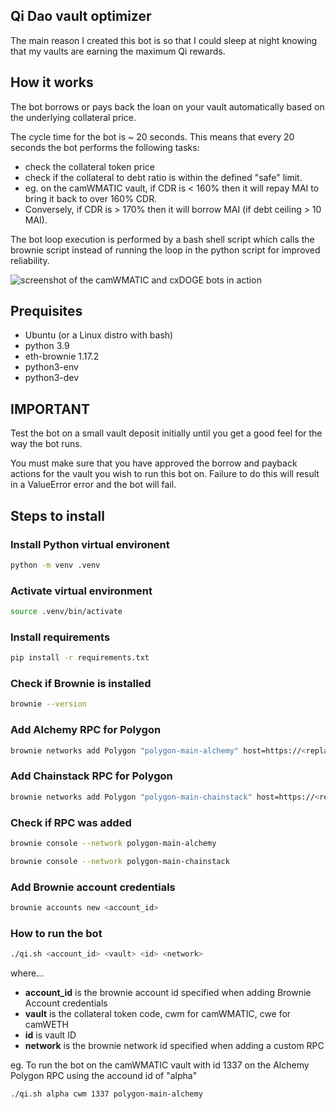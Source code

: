 ## Qi Dao vault optimizer

The main reason I created this bot is so that I could sleep at night knowing that my vaults are earning the maximum Qi rewards.

## How it works ##

The bot borrows or pays back the loan on your vault automatically based on the underlying collateral price.

The cycle time for the bot is ~ 20 seconds. This means that every 20 seconds the bot performs the following tasks:

* check the collateral token price
* check if the collateral to debt ratio is within the defined "safe" limit.
* eg. on the camWMATIC vault, if CDR is < 160% then it will repay MAI to bring it back to over 160% CDR. 
* Conversely, if CDR is > 170% then it will borrow MAI (if debt ceiling > 10 MAI). 

The bot loop execution is performed by a bash shell script which calls the brownie script instead of running the loop in the python script for improved reliability.

![screenshot of the camWMATIC and cxDOGE bots in action](https://i.ibb.co/k53T5W9/image.png)


## Prequisites

* Ubuntu (or a Linux distro with bash)
* python 3.9
* eth-brownie 1.17.2
* python3-env
* python3-dev 


## IMPORTANT ##
Test the bot on a small vault deposit initially until you get a good feel for the way the bot runs.

You must make sure that you have approved the borrow and payback actions for the vault you wish to run this bot on. Failure to do this will result in a ValueError error and the bot will fail. 


## Steps to install

### Install Python virtual environent

```bash 
python -m venv .venv
```

### Activate virtual environment
```bash
source .venv/bin/activate
```

### Install requirements
```bash
pip install -r requirements.txt
```

### Check if Brownie is installed
```bash
brownie --version
```

### Add Alchemy RPC for Polygon
```bash
brownie networks add Polygon "polygon-main-alchemy" host=https://<replace-with-your-credentials> chainid=137 name="Mainnet (Alchemy)" explorer=https://api.polygonscan.com/api
```

### Add Chainstack RPC for Polygon
```bash
brownie networks add Polygon "polygon-main-chainstack" host=https://<replace-with-your-credentials> chainid=137 name="Mainnet (Chainstack)" explorer=https://api.polygonscan.com/api
```

### Check if RPC was added

```bash
brownie console --network polygon-main-alchemy
```

```bash
brownie console --network polygon-main-chainstack
```

### Add Brownie account credentials

```bash
brownie accounts new <account_id>
```
### How to run the bot

```bash
./qi.sh <account_id> <vault> <id> <network>
```

where...

* **account_id** is the brownie account id specified when adding Brownie Account credentials
* **vault** is the collateral token code, cwm for camWMATIC, cwe for camWETH
* **id** is vault ID
* **network** is the brownie network id specified when adding a custom RPC

eg. To run the bot on the camWMATIC vault with id 1337 on the Alchemy Polygon RPC using the accound id of "alpha"

```bash
./qi.sh alpha cwm 1337 polygon-main-alchemy
```